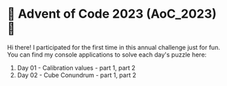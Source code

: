 # :christmas_tree: Advent of Code 2023 (AoC_2023) :christmas_tree:

Hi there! I participated for the first time in this annual challenge just for fun.
You can find my console applications to solve each day's puzzle here:
1. Day 01 - Calibration values - part 1, part 2
2. Day 02 - Cube Conundrum - part 1, part 2

